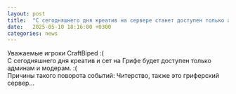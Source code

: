 ```yaml
---
layout: post
title:  "С сегодняшнего дня креатив на сервере станет доступен только админа и модераторам."
date:   2025-05-10 18:16:00 +0300
categories: news
---  
```

Уважаемые игроки CraftBiped :(<br>
С сегодняшнего дня креатив и сет на Грифе будет доступен только админам и модерам. :(<br>
Причины такого поворота событий: Читерство, также это гриферский сервер...

